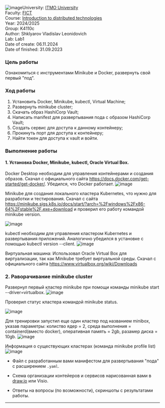 ![image](https://github.com/user-attachments/assets/d20afd4a-ed2d-4d95-bbd4-add7fdfed80f)University: [ITMO University](https://itmo.ru/ru/)<br>
Faculty: [FICT](https://fict.itmo.ru)<br>
Course: [Introduction to distributed technologies](https://github.com/itmo-ict-faculty/introduction-to-distributed-technologies)<br>
Year: 2024/2025<br>
Group: K4110c<br>
Author: Shklyarov Vladislav Leonidovich<br>
Lab: Lab1<br>
Date of create: 06.11.2024<br>
Date of finished: 31.09.2023<br>


### Цель работы
Ознакомиться с инструментами Minikube и Docker, развернуть свой первый "под".

### Ход работы
1) Установить Docker,  Minikube, kubectl, Virtual Machine;
2) Развернуть minikube cluster;
3) Скачать образ HashiCorp Vault;
4) Написать manifest для развертывания пода с образом HashiCorp Vault;
5) Создать сервис для доступа к данному контейнеру;
6) Прокинуть порт для доступа к контейнеру;
7) Найти токен для доступа к vault и войти.

### Выполнение работы
#### 1. Установка Docker, Minikube, kubectl, Oracle Virtual Box.

Docker Desktop необходим для управления контейнерами и создания образов. Скачал с официального сайта https://docs.docker.com/get-started/get-docker/. Убедился, что Docker работает. ![image](https://github.com/user-attachments/assets/91c8aaae-60aa-407d-b3ec-b4b652654c5f)
 

Minikube для создания локального кластера Kubernetes, что нужно для разработки и тестирования. Скачал с сайта https://minikube.sigs.k8s.io/docs/start/?arch=%2Fwindows%2Fx86-64%2Fstable%2F.exe+download и проверил его работу командой minikube version.



![image](https://github.com/user-attachments/assets/a4a17a75-fa3e-4377-be24-04411e791077)



kubectl необходим для управления кластером Kubernetes и развертывания приложений. Аналогично убедился в установке с помощью kubectl version --client.
![image](https://github.com/user-attachments/assets/87470bcb-03d7-469d-a0e6-2181b75665e5)


Виртуальная машина: Использовал Oracle Virtual Box для виртуализации, так как Minikube требует виртуальной среды. Скачал с официального сайта https://www.virtualbox.org/wiki/Downloads

### 2. Раворачивание minikube cluster
Развернул первый кластер minikube при помощи команды minikube start --driver=virtualbox.
![image](https://github.com/user-attachments/assets/db589ab2-6b35-4f2a-b869-e6358835babd)

Проверил статус кластера командой minikube status.


![image](https://github.com/user-attachments/assets/c3a97348-6cdc-49a6-8af0-322470587c74)


Для тренировки запустил еще один кластер под названием minibox, указав параметры: колиство ядер = 2, среда выполнения = containerd(вместо docker), оперативная память = 2gb, разамер диска = 10gb.
![image](https://github.com/user-attachments/assets/087b8870-d1d7-4b72-bf47-b632eb711792)

Информация о существующих кластерах (команда minikube profile list)
![image](https://github.com/user-attachments/assets/ec486af7-be29-4354-939c-c7704afd6cca)





- Файл с разработанным вами манифестом для развертывания "пода" с расширением `.yaml`.

- Схема организации контейеров и сервисов нарисованная вами в [draw.io](https://app.diagrams.net) или Visio.

- Ответы на вопросы (по возможности), скриншоты c результатами работы.


------
